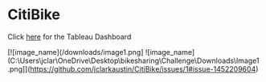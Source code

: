 # CitiBike

Click [here](https://public.tableau.com/app/profile/jclarkaustin/viz/Module14ChallengeCitiBike_16686267419170/Dashboard1?publish=yes) for the Tableau Dashboard

[![image_name](/downloads/image1.png]
![image_name](C:\Users\jclar\OneDrive\Desktop\bikesharing\Challenge\Downloads\Image1.png]](https://github.com/jclarkaustin/CitiBike/issues/1#issue-1452209604)
